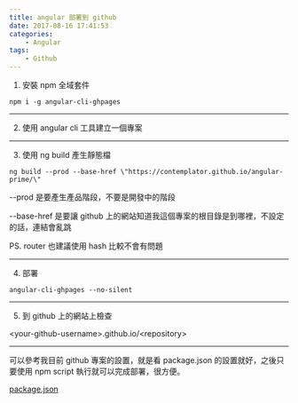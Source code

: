 ```yaml
---
title: angular 部署到 github
date: 2017-08-16 17:41:53
categories:
    - Angular
tags:
    - Github
---
```


1. 安裝 npm 全域套件

```
npm i -g angular-cli-ghpages
```

--- 

2. 使用 angular cli 工具建立一個專案

--- 

3. 使用 ng build 產生靜態檔

```
ng build --prod --base-href \"https://contemplator.github.io/angular-prime/\"
```

--prod 是要產生產品階段，不要是開發中的階段

--base-href 是要讓 github 上的網站知道我這個專案的根目錄是到哪裡，不設定的話，連結會亂跳

PS. router 也建議使用 hash 比較不會有問題

--- 

4. 部署

```
angular-cli-ghpages --no-silent
```

--- 

5. 到 github 上的網站上檢查

&lt;your-github-username>.github.io/&lt;repository>

---

可以參考我目前 github 專案的設置，就是看 package.json 的設置就好，之後只要使用 npm script 執行就可以完成部署，很方便。

[package.json](https://github.com/contemplator/angular-prime/blob/master/package.json)